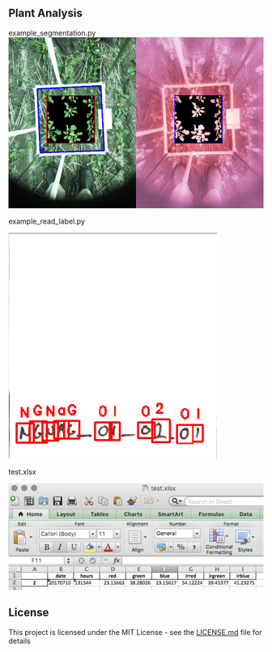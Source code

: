 ## Plant Analysis
example_segmentation.py
![alt text](https://github.com/godzmaru/PlantAnalysis/blob/master/docs/Screen_Shot.png)

example_read_label.py

![alt text](https://github.com/godzmaru/PlantAnalysis/blob/master/docs/Screen_Shot_1.png)

test.xlsx

![alt text](https://github.com/godzmaru/PlantAnalysis/blob/master/docs/Screen_Shot_2.png)


## License

This project is licensed under the MIT License - see the [LICENSE.md](LICENSE) file for details
